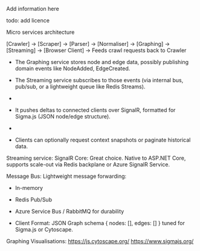 ﻿Add information here

todo: add licence 

Micro services architecture

[Crawler] → [Scraper] → [Parser] → [Normaliser] → [Graphing] → [Streaming] → [Browser Client] → Feeds crawl requests back to Crawler


- The Graphing service stores node and edge data, possibly publishing domain events like NodeAdded, EdgeCreated.

- The Streaming service subscribes to those events (via internal bus, pub/sub, or a lightweight queue like Redis Streams).
- 
- It pushes deltas to connected clients over SignalR, formatted for Sigma.js (JSON node/edge structure).
- 
- Clients can optionally request context snapshots or paginate historical data.


Streaming service:
SignalR Core: Great choice. Native to ASP.NET Core, supports scale-out via Redis backplane or Azure SignalR Service.


Message Bus: Lightweight message forwarding:
- In-memory
- Redis Pub/Sub
- Azure Service Bus / RabbitMQ for durability


- Client Format: JSON Graph schema { nodes: [], edges: [] } tuned for Sigma.js or Cytoscape.

Graphing Visualisations:
https://js.cytoscape.org/
https://www.sigmajs.org/